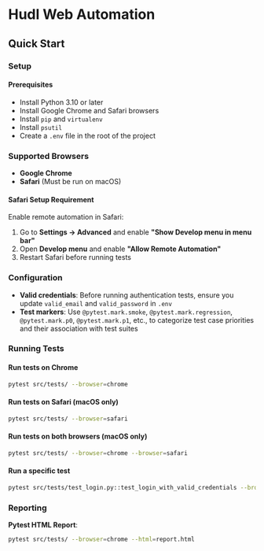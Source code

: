 # Hudl Web Automation

## Quick Start

### Setup

#### Prerequisites
- Install Python 3.10 or later
- Install Google Chrome and Safari browsers
- Install `pip` and `virtualenv`
- Install `psutil`
- Create a `.env` file in the root of the project

### Supported Browsers
- **Google Chrome**
- **Safari** (Must be run on macOS)


#### **Safari Setup Requirement**
Enable remote automation in Safari:
1. Go to **Settings → Advanced** and enable **"Show Develop menu in menu bar"**
2. Open **Develop menu** and enable **"Allow Remote Automation"**
3. Restart Safari before running tests

### Configuration
- **Valid credentials**: Before running authentication tests, ensure you update `valid_email` and `valid_password` in `.env`
- **Test markers**: Use `@pytest.mark.smoke`, `@pytest.mark.regression`, `@pytest.mark.p0`, `@pytest.mark.p1`, etc., to categorize test case priorities and their association with  test suites

### Running Tests

#### Run tests on Chrome
```sh
pytest src/tests/ --browser=chrome
```

#### Run tests on Safari (macOS only)
```sh
pytest src/tests/ --browser=safari
```

#### Run tests on both browsers (macOS only)
```sh
pytest src/tests/ --browser=chrome --browser=safari
```

#### Run a specific test
```sh
pytest src/tests/test_login.py::test_login_with_valid_credentials --browser=chrome
```


### Reporting

**Pytest HTML Report**:
  ```sh
  pytest src/tests/ --browser=chrome --html=report.html


